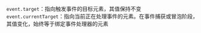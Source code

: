 `event.target`：指向触发事件的目标元素，其值保持不变
`event.currentTarget`：指向当前正在处理事件的元素。在事件捕获或冒泡阶段，其值变化，始终等于绑定事件处理器的元素